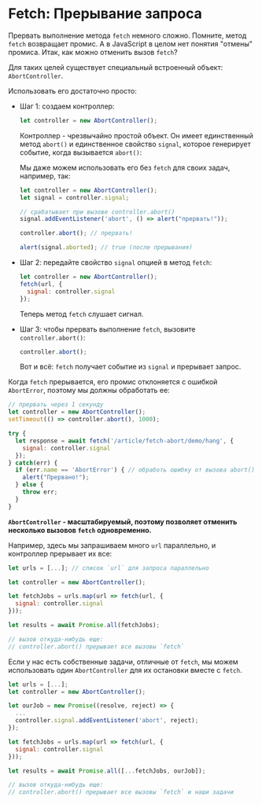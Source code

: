 
# Fetch: Прерывание запроса

Прервать выполнение метода `fetch` немного сложно. Помните, метод `fetch` возвращает промис. А в JavaScript в целом нет понятия "отмены" промиса. Итак, как можно отменить вызов `fetch`?

Для таких целей существует специальный встроенный объект: `AbortController`.

Использовать его достаточно просто:

- Шаг 1: создаем контроллер:

    ```js
    let controller = new AbortController();
    ```

    Контроллер - чрезвычайно простой объект. Он имеет единственный метод `abort()` и единственное свойство `signal`, которое генерирует событие, когда вызывается `abort()`:

    Мы даже можем использовать его без `fetch` для своих задач, например, так:

    ```js run
    let controller = new AbortController();
    let signal = controller.signal;

    // срабатывает при вызове controller.abort()
    signal.addEventListener('abort', () => alert("прервать!"));

    controller.abort(); // прервать!

    alert(signal.aborted); // true (после прерывания)
    ```

- Шаг 2: передайте свойство `signal` опцией в метод `fetch`:

    ```js
    let controller = new AbortController();
    fetch(url, {
      signal: controller.signal
    });
    ```

    Теперь метод `fetch` слушает сигнал.

- Шаг 3: чтобы прервать выполнение `fetch`, вызовите `controller.abort()`:

    ```js
    controller.abort();
    ```

    Вот и всё: `fetch` получает событие из `signal` и прерывает запрос.

Когда `fetch` прерывается, его промис отклоняется с ошибкой `AbortError`, поэтому мы должны обработать ее:

```js run async
// прервать через 1 секунду
let controller = new AbortController();
setTimeout(() => controller.abort(), 1000);

try {
  let response = await fetch('/article/fetch-abort/demo/hang', {
    signal: controller.signal
  });
} catch(err) {
  if (err.name == 'AbortError') { // обработь ошибку от вызова abort()
    alert("Прервано!");
  } else {
    throw err;
  }
}
```

**`AbortController` - масштабируемый, поэтому позволяет отменить несколько вызовов `fetch` одновременно.**

Например, здесь мы запрашиваем много `url` параллельно, и контроллер прерывает их все:

```js
let urls = [...]; // список `url` для запроса параллельно

let controller = new AbortController();

let fetchJobs = urls.map(url => fetch(url, {
  signal: controller.signal
}));

let results = await Promise.all(fetchJobs);

// вызов откуда-нибудь еще:
// controller.abort() прерывает все вызовы `fetch`
```

Если у нас есть собственные задачи, отличные от `fetch`, мы можем использовать один `AbortController` для их остановки вместе с `fetch`.


```js
let urls = [...];
let controller = new AbortController();

let ourJob = new Promise((resolve, reject) => {
  ...
  controller.signal.addEventListener('abort', reject);
});

let fetchJobs = urls.map(url => fetch(url, {
  signal: controller.signal
}));

let results = await Promise.all([...fetchJobs, ourJob]);

// вызов откуда-нибудь еще:
// controller.abort() прерывает все вызовы `fetch` и наши задачи
```
